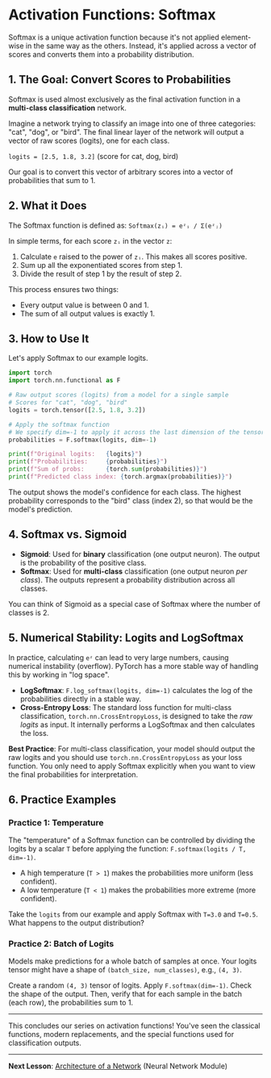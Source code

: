# Activation Functions: Softmax

Softmax is a unique activation function because it's not applied element-wise in the same way as the others. Instead, it's applied across a vector of scores and converts them into a probability distribution.

## 1. The Goal: Convert Scores to Probabilities

Softmax is used almost exclusively as the final activation function in a **multi-class classification** network.

Imagine a network trying to classify an image into one of three categories: "cat", "dog", or "bird". The final linear layer of the network will output a vector of raw scores (logits), one for each class.

`logits = [2.5, 1.8, 3.2]`  (score for cat, dog, bird)

Our goal is to convert this vector of arbitrary scores into a vector of probabilities that sum to 1.

## 2. What it Does

The Softmax function is defined as:
`Softmax(zᵢ) = eᶻᵢ / Σ(eᶻⱼ)`

In simple terms, for each score `zᵢ` in the vector `z`:
1.  Calculate `e` raised to the power of `zᵢ`. This makes all scores positive.
2.  Sum up all the exponentiated scores from step 1.
3.  Divide the result of step 1 by the result of step 2.

This process ensures two things:
- Every output value is between 0 and 1.
- The sum of all output values is exactly 1.

## 3. How to Use It

Let's apply Softmax to our example logits.

```python
import torch
import torch.nn.functional as F

# Raw output scores (logits) from a model for a single sample
# Scores for "cat", "dog", "bird"
logits = torch.tensor([2.5, 1.8, 3.2])

# Apply the softmax function
# We specify dim=-1 to apply it across the last dimension of the tensor
probabilities = F.softmax(logits, dim=-1)

print(f"Original logits:   {logits}")
print(f"Probabilities:     {probabilities}")
print(f"Sum of probs:      {torch.sum(probabilities)}")
print(f"Predicted class index: {torch.argmax(probabilities)}")
```

The output shows the model's confidence for each class. The highest probability corresponds to the "bird" class (index 2), so that would be the model's prediction.

## 4. Softmax vs. Sigmoid

- **Sigmoid**: Used for **binary** classification (one output neuron). The output is the probability of the positive class.
- **Softmax**: Used for **multi-class** classification (one output neuron *per class*). The outputs represent a probability distribution across all classes.

You can think of Sigmoid as a special case of Softmax where the number of classes is 2.

## 5. Numerical Stability: Logits and LogSoftmax

In practice, calculating `eᶻ` can lead to very large numbers, causing numerical instability (overflow). PyTorch has a more stable way of handling this by working in "log space".

- **LogSoftmax**: `F.log_softmax(logits, dim=-1)` calculates the log of the probabilities directly in a stable way.
- **Cross-Entropy Loss**: The standard loss function for multi-class classification, `torch.nn.CrossEntropyLoss`, is designed to take the *raw logits* as input. It internally performs a LogSoftmax and then calculates the loss.

**Best Practice**: For multi-class classification, your model should output the raw logits and you should use `torch.nn.CrossEntropyLoss` as your loss function. You only need to apply Softmax explicitly when you want to view the final probabilities for interpretation.

## 6. Practice Examples

### Practice 1: Temperature
The "temperature" of a Softmax function can be controlled by dividing the logits by a scalar `T` before applying the function: `F.softmax(logits / T, dim=-1)`.
- A high temperature (`T > 1`) makes the probabilities more uniform (less confident).
- A low temperature (`T < 1`) makes the probabilities more extreme (more confident).

Take the `logits` from our example and apply Softmax with `T=3.0` and `T=0.5`. What happens to the output distribution?

### Practice 2: Batch of Logits
Models make predictions for a whole batch of samples at once. Your logits tensor might have a shape of `(batch_size, num_classes)`, e.g., `(4, 3)`.

Create a random `(4, 3)` tensor of logits. Apply `F.softmax(dim=-1)`. Check the shape of the output. Then, verify that for each sample in the batch (each row), the probabilities sum to 1.

---
This concludes our series on activation functions! You've seen the classical functions, modern replacements, and the special functions used for classification outputs.

---

**Next Lesson**: [Architecture of a Network](../06_neural_network_from_scratch/01_architecture_of_a_network.md) (Neural Network Module)
